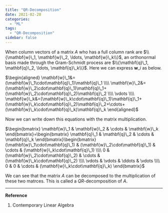 ```yaml
---
title: "QR-Decomposition"
date: 2021-02-20
categories:
  - "ML"
tags:
  - "QR-Decomposition"
sidebar: false
---
```


When column vectors of a matrix $A$ who has a full column rank are $\\{\mathbf{w}\_1, \mathbf{w}\_2, \ldots, \mathbf{w}\_k\\}$, an orthonormal basis made through the Gram-Schmidt process are $\\{\mathbf{q}\_1, \mathbf{q}\_2, \ldots, \mathbf{q}\_k\\}$. Here we can express $\mathbf{w}\_i$ as below.

$\begin{aligned}
\mathbf{w}\_1&=(\mathbf{w}\_1\cdot\mathbf{q}\_1)\mathbf{q}\_1 \\\\
\mathbf{w}\_2&=(\mathbf{w}\_2\cdot\mathbf{q}\_1)\mathbf{q}\_1+(\mathbf{w}\_2\cdot\mathbf{q}\_2)\mathbf{q}\_2 \\\\
\vdots \\\\
\mathbf{w}\_k&=(\mathbf{w}\_k\cdot\mathbf{q}\_1)\mathbf{q}\_1+(\mathbf{w}\_k\cdot\mathbf{q}\_2)\mathbf{q}\_2+\cdots+(\mathbf{w}\_k\cdot\mathbf{q}\_k)\mathbf{q}\_k
\end{aligned}$

Now we can write down this equations with the matrix multiplication.

$\begin{bmatrix} \mathbf{w}\_1 & \mathbf{w}\_2 & \cdots & \mathbf{w}\_k \end{bmatrix}=\begin{bmatrix} \mathbf{q}\_1 & \mathbf{q}\_2 & \cdots & \mathbf{q}\_k \end{bmatrix}\begin{bmatrix} (\mathbf{w}\_1\cdot\mathbf{q}\_1)  & (\mathbf{w}\_2\cdot\mathbf{q}\_1) & \cdots & (\mathbf{w}\_k\cdot\mathbf{q}\_1) \\\\ 0 & (\mathbf{w}\_2\cdot\mathbf{q}\_2) & \cdots & (\mathbf{w}\_k\cdot\mathbf{q}\_2) \\\\ \vdots & \vdots & \ddots & \vdots \\\\ 0 & 0 & \cdots & (\mathbf{w}\_k\cdot\mathbf{q}\_k) \end{bmatrix}$

We can see that the matrix $A$ can be decomposed to the multiplication of these two matrces. This is called a $QR$-decomposition of $A$.

---

**Reference**

1. Contemporary Linear Algebra
